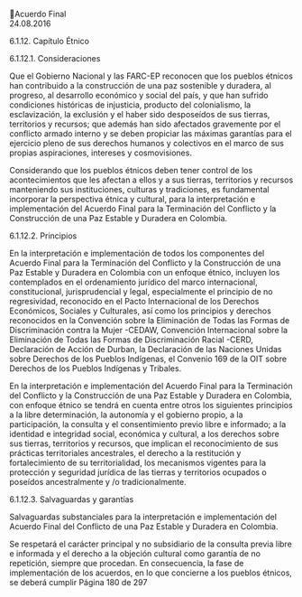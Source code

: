 Acuerdo Final  
24.08.2016  

6.1.12. Capítulo Étnico 
 
6.1.12.1. Consideraciones 
 
Que  el  Gobierno  Nacional  y  las  FARC-EP  reconocen  que  los  pueblos  étnicos  han  contribuido  a  la 
construcción de una paz sostenible y duradera, al progreso, al desarrollo económico y social del país, y 
que  han  sufrido  condiciones  históricas  de  injusticia,  producto  del  colonialismo,  la  esclavización,  la 
exclusión y el haber sido desposeídos de sus tierras, territorios y recursos;  que además han sido afectados 
gravemente por el conflicto armado interno y se deben propiciar las máximas garantías para el ejercicio 
pleno  de  sus  derechos  humanos  y  colectivos    en  el  marco  de  sus  propias  aspiraciones,  intereses  y 
cosmovisiones.    
 
Considerando que los pueblos étnicos deben tener control de los acontecimientos que  les afectan a ellos 
y a sus tierras, territorios y recursos manteniendo sus instituciones, culturas y tradiciones, es fundamental  
incorporar la perspectiva étnica y cultural, para la interpretación e implementación del Acuerdo Final para 
la Terminación del Conflicto y la Construcción de una Paz Estable y Duradera en Colombia.  
  
6.1.12.2. Principios 
 
En la interpretación e implementación de todos los componentes del Acuerdo Final para la Terminación 
del Conflicto y la Construcción de una Paz Estable y Duradera en Colombia con un enfoque étnico, incluyen 
los contemplados en el ordenamiento jurídico del marco internacional, constitucional,  jurisprudencial y 
legal, especialmente el principio de no regresividad, reconocido en el Pacto Internacional de los Derechos 
Económicos,  Sociales y Culturales, así como los principios y derechos reconocidos en  la Convención sobre 
la Eliminación de Todas las Formas de Discriminación contra la Mujer -CEDAW, Convención Internacional 
sobre  la  Eliminación  de  Todas  las  Formas  de  Discriminación  Racial  -CERD,    Declaración  de  Acción  de 
Durban, la Declaración de las Naciones Unidas sobre Derechos de los Pueblos Indígenas,  el Convenio 169 
de la OIT sobre  Derechos de  los Pueblos Indígenas y Tribales.  
 
En  la  interpretación  e  implementación  del    Acuerdo  Final  para  la  Terminación  del  Conflicto  y  la 
Construcción de una Paz Estable y Duradera en Colombia, con enfoque étnico se tendrá en cuenta entre 
otros  los  siguientes  principios    a    la  libre  determinación,  la  autonomía  y  el  gobierno  propio,  a  la 
participación,  la consulta y el consentimiento previo libre e informado; a la identidad e integridad social, 
económica  y  cultural,  a  los  derechos  sobre  sus  tierras,  territorios  y  recursos,  que  implican  el 
reconocimiento  de sus prácticas territoriales ancestrales, el derecho a la restitución y fortalecimiento de 
su  territorialidad,  los  mecanismos  vigentes    para  la  protección  y  seguridad  jurídica  de  las  tierras  y 
territorios ocupados o poseídos ancestralmente y /o tradicionalmente.  
 
6.1.12.3. Salvaguardas y garantías 
 
 
Salvaguardas substanciales  para  la  interpretación e  implementación del Acuerdo Final del Conflicto 
de una Paz Estable y Duradera en Colombia. 
 
Se respetará el carácter principal y no subsidiario de la consulta previa libre e informada y el derecho a la 
objeción  cultural  como  garantía  de  no  repetición,  siempre  que  procedan.  En  consecuencia,  la  fase  de 
implementación  de  los  acuerdos,  en  lo  que  concierne  a  los  pueblos  étnicos,  se  deberá  cumplir 
Página 180 de 297 
 

